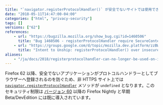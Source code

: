 ```yaml
---
title: "`navigator.registerProtocolHandler()` が安全でないサイトでは使用できなくなりました"
date: "2018-05-11T14:47:00-04:00"
categories: ["html", "privacy-security"]
tags: []
versions: ["62"]
references:
    - url: "https://bugzilla.mozilla.org/show_bug.cgi?id=1460506"
      title: "Bug 1460506 - registerProtocolHandler require SecureContext in stable"
    - url: "https://groups.google.com/d/topic/mozilla.dev.platform/zzBWOPMPPs0/discussion"
      title: "Intent to Unship: registerProtocolHandler() over insecure contexts"
aliases:
    - "/ja/docs/2018/registerprotocolhandler-can-no-longer-be-used-on-insecure-sites/"
---
```

Firefox 62 以降、安全でないアプリケーションがプロトコルハンドラーとしてブラウザーへ登録されるのを防ぐため、非 HTTPS サイト上では [`navigator.registerProtocolHandler`](https://developer.mozilla.org/docs/Web/API/Navigator/registerProtocolHandler) メソッドが `undefined` となります。このセキュリティ制限は [バージョン 60](https://www.fxsitecompat.com/ja/docs/2018/support-for-registerprotocolhandler-on-insecure-sites-has-been-deprecated/) 以降の Firefox Nightly と早期 Beta/DevEdition には既に導入されています。
